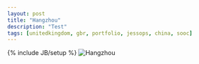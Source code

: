 ```yaml
---
layout: post
title: "Hangzhou"
description: "Test"
tags: [unitedkingdom, gbr, portfolio, jessops, china, sooc]
---
```

{% include JB/setup %}
<img alt='Hangzhou' src='http://farm8.staticflickr.com/7170/6467485431_d4bbc9b5ed_b.jpg'>
